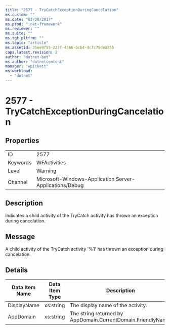 ```yaml
---
title: "2577 - TryCatchExceptionDuringCancelation"
ms.custom: ""
ms.date: "03/30/2017"
ms.prod: ".net-framework"
ms.reviewer: ""
ms.suite: ""
ms.tgt_pltfrm: ""
ms.topic: "article"
ms.assetid: 35ee9f55-227f-4566-bcb4-4c7c75dea85b
caps.latest.revision: 2
author: "dotnet-bot"
ms.author: "dotnetcontent"
manager: "wpickett"
ms.workload: 
  - "dotnet"
---
```

# 2577 - TryCatchExceptionDuringCancelation
## Properties  
  
|||  
|-|-|  
|ID|2577|  
|Keywords|WFActivities|  
|Level|Warning|  
|Channel|Microsoft-Windows-Application Server-Applications/Debug|  
  
## Description  
 Indicates a child activity of the TryCatch activity has thrown an exception during cancelation.  
  
## Message  
 A child activity of the TryCatch activity '%1' has thrown an exception during cancelation.  
  
## Details  
  
|Data Item Name|Data Item Type|Description|  
|--------------------|--------------------|-----------------|  
|DisplayName|xs:string|The display name of the activity.|  
|AppDomain|xs:string|The string returned by AppDomain.CurrentDomain.FriendlyName.|
